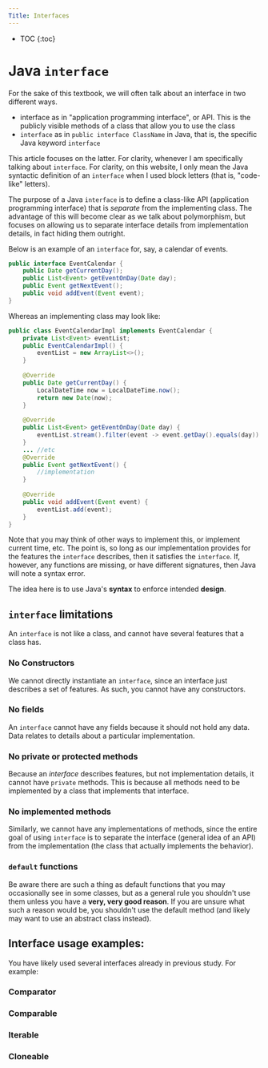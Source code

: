 ```yaml
---
Title: Interfaces
---
```


* TOC
{:toc}


# Java `interface`

For the sake of this textbook, we will often talk about an interface in two different ways.

* interface as in "application programming interface", or API. This is the publicly visible methods of a class that allow you to use the class
* `interface` as in `public interface ClassName` in Java, that is, the specific Java keyword `interface`

This article focuses on the latter. For clarity, whenever I am specifically talking about `interface`. For clarity, on this website, I only mean the Java syntactic definition of an `interface` when I used block letters (that is, "code-like" letters). 

The purpose of a Java `interface` is to define a class-like API (application programming interface) that is *separate* from the implementing class. The advantage of this will become clear as we talk about polymorphism, but focuses on allowing us to separate interface details from implementation details, in fact hiding them outright.

Below is an example of an `interface` for, say, a calendar of events.

```java
public interface EventCalendar {
    public Date getCurrentDay();
    public List<Event> getEventOnDay(Date day);
    public Event getNextEvent();
    public void addEvent(Event event);
}
```

Whereas an implementing class may look like:
```java
public class EventCalendarImpl implements EventCalendar {
    private List<Event> eventList;
    public EventCalendarImpl() {
        eventList = new ArrayList<>();
    }
    
    @Override
    public Date getCurrentDay() {
        LocalDateTime now = LocalDateTime.now();
        return new Date(now);
    }
    
    @Override
    public List<Event> getEventOnDay(Date day) {
        eventList.stream().filter(event -> event.getDay().equals(day)).toList();
    }
    ... //etc
    @Override
    public Event getNextEvent() {
        //implementation
    }
    
    @Override
    public void addEvent(Event event) {
        eventList.add(event);
    }
}
```

Note that you may think of other ways to implement this, or implement current time, etc. The point is, so long as our implementation provides for the features the `interface` describes, then it satisfies the `interface`. If, however, any functions are missing, or have different signatures, then Java will note a syntax error.

The idea here is to use Java's **syntax** to enforce intended **design**.

## `interface` limitations

An `interface` is not like a class, and cannot have several features that a class has.

### No Constructors

We cannot directly instantiate an `interface`, since an interface just describes a set of features. As such, you cannot have any constructors.

### No fields

An `interface` cannot have any fields because it should not hold any data. Data relates to details about a particular implementation.

### No private or protected methods

Because an *interface* describes features, but not implementation details, it cannot have `private` methods. This is because all methods need to be implemented by a class that implements that interface.

### No implemented methods

Similarly, we cannot have any implementations of methods, since the entire goal of using `interface` is to separate the interface (general idea of an API) from the implementation (the class that actually implements the behavior).

### `default` functions

Be aware there are such a thing as default functions that you may occasionally see in some classes, but as a general rule you shouldn't use them unless you have a **very, very good reason**. If you are unsure what such a reason would be, you shouldn't use the default method (and likely may want to use an abstract class instead).

## Interface usage examples:

You have likely used several interfaces already in previous study. For example:

### Comparator

### Comparable

### Iterable

### Cloneable